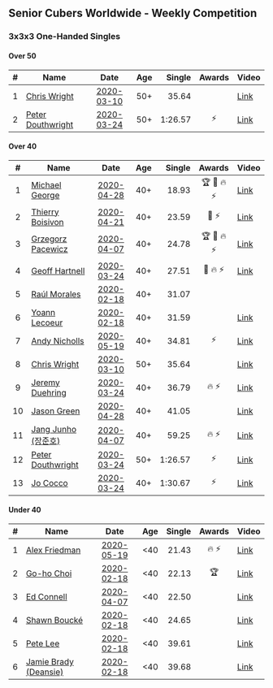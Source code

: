 ## Senior Cubers Worldwide - Weekly Competition
### 3x3x3 One-Handed Singles

#### Over 50

| # | Name | Date | Age | Single | Awards | Video |
| :--: | -- | :--: | :--: | --: | :--: | -- |
| 1 | [Chris Wright](../persons/chris_wright.md) | [2020-03-10](results/2020-03-10.md) | 50+ | 35.64 |  | [Link](https://www.facebook.com/events/684510792316675/permalink/685546418879779/) |
| 2 | [Peter Douthwright](../persons/peter_douthwright.md) | [2020-03-24](results/2020-03-24.md) | 50+ | 1:26.57 | ⚡ | [Link](https://www.facebook.com/events/212335450005639/permalink/214352896470561/) |

#### Over 40

| # | Name | Date | Age | Single | Awards | Video |
| :--: | -- | :--: | :--: | --: | :--: | -- |
| 1 | [Michael George](../persons/michael_george.md) | [2020-04-28](results/2020-04-28.md) | 40+ | 18.93 | 🏆 🥇 🔥 ⚡ | [Link](https://www.facebook.com/events/535188653858103/permalink/535332343843734/) |
| 2 | [Thierry Boisivon](../persons/thierry_boisivon.md) | [2020-04-21](results/2020-04-21.md) | 40+ | 23.59 | 🥈 ⚡ | [Link](https://www.facebook.com/events/880278499062375/permalink/882003692223189/) |
| 3 | [Grzegorz Pacewicz](../persons/grzegorz_pacewicz.md) | [2020-04-07](results/2020-04-07.md) | 40+ | 24.78 | 🏆 🥇 🔥 ⚡ | [Link](https://www.facebook.com/events/682716079141575/permalink/686891215390728/) |
| 4 | [Geoff Hartnell](../persons/geoff_hartnell.md) | [2020-03-24](results/2020-03-24.md) | 40+ | 27.51 | 🥈 🔥 ⚡ | [Link](https://www.facebook.com/events/212335450005639/permalink/215249939714190/) |
| 5 | [Raúl Morales](../persons/raul_morales.md) | [2020-02-18](results/2020-02-18.md) | 40+ | 31.07 |  | |
| 6 | [Yoann Lecoeur](../persons/yoann_lecoeur.md) | [2020-02-18](results/2020-02-18.md) | 40+ | 31.59 |  | [Link](https://www.facebook.com/events/1618332754973681/permalink/1622459904560966/) |
| 7 | [Andy Nicholls](../persons/andy_nicholls.md) | [2020-05-19](results/2020-05-19.md) | 40+ | 34.81 | ⚡ | [Link](https://www.facebook.com/events/1880761498725633/permalink/1884578361677280/) |
| 8 | [Chris Wright](../persons/chris_wright.md) | [2020-03-10](results/2020-03-10.md) | 50+ | 35.64 |  | [Link](https://www.facebook.com/events/684510792316675/permalink/685546418879779/) |
| 9 | [Jeremy Duehring](../persons/jeremy_duehring.md) | [2020-03-24](results/2020-03-24.md) | 40+ | 36.79 | 🔥 ⚡ | [Link](https://www.facebook.com/events/212335450005639/permalink/213082393264278/) |
| 10 | [Jason Green](../persons/jason_green.md) | [2020-04-28](results/2020-04-28.md) | 40+ | 41.05 |  | [Link](https://www.facebook.com/jasongreenbowler/videos/10163336975180425/) |
| 11 | [Jang Junho (장준호)](../persons/jang_junho.md) | [2020-04-07](results/2020-04-07.md) | 40+ | 59.25 | 🔥 ⚡ | [Link](https://www.facebook.com/events/682716079141575/permalink/686595828753600/) |
| 12 | [Peter Douthwright](../persons/peter_douthwright.md) | [2020-03-24](results/2020-03-24.md) | 50+ | 1:26.57 | ⚡ | [Link](https://www.facebook.com/events/212335450005639/permalink/214352896470561/) |
| 13 | [Jo Cocco](../persons/jo_cocco.md) | [2020-03-24](results/2020-03-24.md) | 40+ | 1:30.67 | ⚡ | [Link](https://www.facebook.com/events/212335450005639/permalink/216613862911131/) |

#### Under 40

| # | Name | Date | Age | Single | Awards | Video |
| :--: | -- | :--: | :--: | --: | :--: | -- |
| 1 | [Alex Friedman](../persons/alex_friedman.md) | [2020-05-19](results/2020-05-19.md) | <40 | 21.43 | 🔥 ⚡ | [Link](https://www.facebook.com/events/1880761498725633/permalink/1881033222031794/) |
| 2 | [Go-ho Choi](../persons/go-ho_choi.md) | [2020-02-18](results/2020-02-18.md) | <40 | 22.13 | 🏆 | [Link](https://www.facebook.com/events/1618332754973681/permalink/1618631721610451/) |
| 3 | [Ed Connell](../persons/ed_connell.md) | [2020-04-07](results/2020-04-07.md) | <40 | 22.50 |  | [Link](https://www.facebook.com/events/682716079141575/permalink/684177285662121/) |
| 4 | [Shawn Boucké](../persons/shawn_boucke.md) | [2020-02-18](results/2020-02-18.md) | <40 | 24.65 |  | [Link](https://www.facebook.com/events/1618332754973681/permalink/1621909717949318/) |
| 5 | [Pete Lee](../persons/pete_lee.md) | [2020-02-18](results/2020-02-18.md) | <40 | 39.61 |  | [Link](https://www.facebook.com/events/1618332754973681/permalink/1622571537883136/) |
| 6 | [Jamie Brady (Deansie)](../persons/jamie_brady.md) | [2020-02-18](results/2020-02-18.md) | <40 | 39.68 |  | [Link](https://www.facebook.com/events/1618332754973681/permalink/1618918598248430/) |


<!-- Global site tag (gtag.js) - Google Analytics -->
<script async src="https://www.googletagmanager.com/gtag/js?id=UA-86348435-3"></script>
<script>window.dataLayer = window.dataLayer || []; function gtag() {dataLayer.push(arguments);} gtag('js', new Date()); gtag('config', 'UA-86348435-3');</script>
